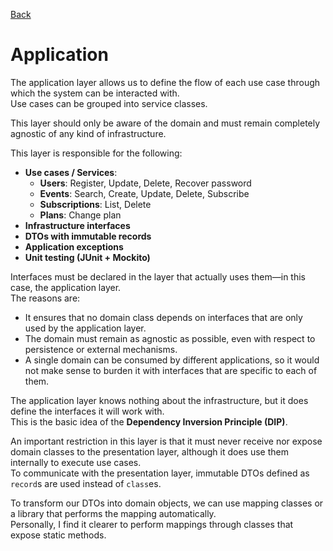 [Back](https://github.com/zameb/JavaClean#readme)
# Application

The application layer allows us to define the flow of each use case through which the system can be interacted with.  
Use cases can be grouped into service classes.  

This layer should only be aware of the domain and must remain completely agnostic of any kind of infrastructure.

This layer is responsible for the following:

- **Use cases / Services**:
  - **Users**: Register, Update, Delete, Recover password
  - **Events**: Search, Create, Update, Delete, Subscribe
  - **Subscriptions**: List, Delete
  - **Plans**: Change plan
- **Infrastructure interfaces**
- **DTOs with immutable records**
- **Application exceptions**
- **Unit testing (JUnit + Mockito)**  

Interfaces must be declared in the layer that actually uses them—in this case, the application layer.  
The reasons are:

- It ensures that no domain class depends on interfaces that are only used by the application layer.  
- The domain must remain as agnostic as possible, even with respect to persistence or external mechanisms.  
- A single domain can be consumed by different applications, so it would not make sense to burden it with interfaces that are specific to each of them.  

The application layer knows nothing about the infrastructure, but it does define the interfaces it will work with.  
This is the basic idea of the **Dependency Inversion Principle (DIP)**.  

An important restriction in this layer is that it must never receive nor expose domain classes to the presentation layer, although it does use them internally to execute use cases.  
To communicate with the presentation layer, immutable DTOs defined as `record`s are used instead of `class`es.  

To transform our DTOs into domain objects, we can use mapping classes or a library that performs the mapping automatically.  
Personally, I find it clearer to perform mappings through classes that expose static methods.


